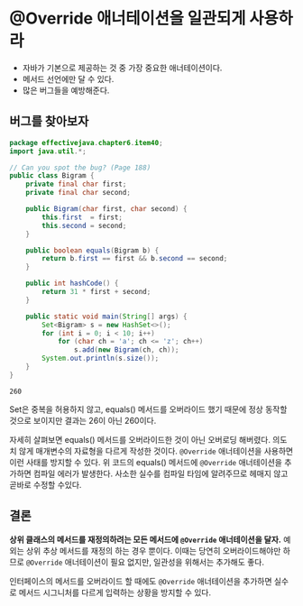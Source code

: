 # @Override 애너테이션을 일관되게 사용하라

- 자바가 기본으로 제공하는 것 중 가장 중요한 애너테이션이다.
- 메서드 선언에만 달 수 있다.
- 많은 버그들을 예방해준다.

## 버그를 찾아보자
```java
package effectivejava.chapter6.item40;
import java.util.*;

// Can you spot the bug? (Page 188)
public class Bigram {
    private final char first;
    private final char second;

    public Bigram(char first, char second) {
        this.first  = first;
        this.second = second;
    }

    public boolean equals(Bigram b) {
        return b.first == first && b.second == second;
    }

    public int hashCode() {
        return 31 * first + second;
    }

    public static void main(String[] args) {
        Set<Bigram> s = new HashSet<>();
        for (int i = 0; i < 10; i++)
            for (char ch = 'a'; ch <= 'z'; ch++)
                s.add(new Bigram(ch, ch));
        System.out.println(s.size());
    }
}
```

```
260
```

Set은 중복을 허용하지 않고, equals() 메서드를 오버라이드 했기 때문에 정상 동작할 것으로 보이지만 결과는 26이 아닌 260이다.

자세히 살펴보면 equals() 메서드를 오버라이드한 것이 아닌 오버로딩 해버렸다. 의도치 않게 매개변수의 자료형을 다르게 작성한 것이다. `@Override` 애너테이션을 사용하면 이런 사태를 방지할 수 있다. 위 코드의 equals() 메서드에 `@Override` 애너테이션을 추가하면 컴파일 에러가 발생한다. 사소한 실수를 컴파일 타임에 알려주므로 헤매지 않고 곧바로 수정할 수있다.

## 결론
**상위 클래스의 메서드를 재정의하려는 모든 메서드에 `@Override` 애너테이션을 달자.** 예외는 상위 추상 메서드를 재정의 하는 경우 뿐이다. 이때는 당연히 오버라이드해야만 하므로 `@Override` 애너테이션이 필요 없지만, 일관성을 위해서는 추가해도 좋다.

인터페이스의 메서드를 오버라이드 할 때에도 `@Override` 애너테이션을 추가하면 실수로 메서드 시그니처를 다르게 입력하는 상황을 방지할 수 있다. 

